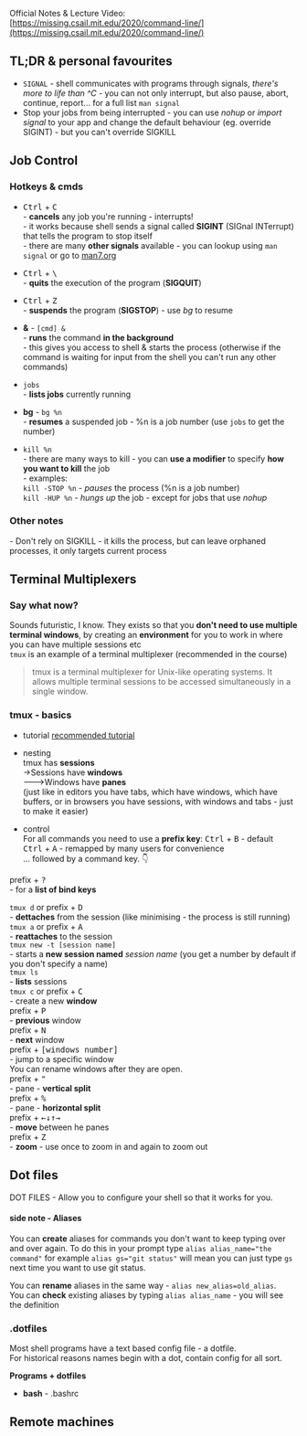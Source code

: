 Official Notes & Lecture Video: [https://missing.csail.mit.edu/2020/command-line/](https://missing.csail.mit.edu/2020/command-line/)  

## TL;DR & personal favourites
- `SIGNAL` - shell communicates with programs through signals, _there's more to life than ^C_ - you can not only interrupt, but also pause, abort, continue, report... for a full list `man signal`  
- Stop your jobs from being interrupted - you can use _nohup_ or _import signal_ to your app and change the default behaviour (eg. override SIGINT) - but you can't override SIGKILL  




## Job Control

### Hotkeys & cmds

- <kbd>Ctrl</kbd> + <kbd>C</kbd>  
\- **cancels** any job you're running - interrupts!  
\- it works because shell sends a signal called **SIGINT** (SIGnal INTerrupt) that tells the program to stop itself  
\- there are many **other signals** available - you can lookup using `man signal` or go to [man7.org](https://man7.org/linux/man-pages/man7/signal.7.html)  

- <kbd>Ctrl</kbd> + <kbd>\\</kbd>  
\- **quits** the execution of the program (**SIGQUIT**)  

- <kbd>Ctrl</kbd> + <kbd>Z</kbd>  
\- **suspends** the program (**SIGSTOP**) - use _bg_ to resume  

- **&** -  `[cmd] &`   
\- **runs** the command **in the background**  
\- this gives you access to shell & starts the process (otherwise if the command is waiting for input from the shell you can't run any other commands)

- `jobs`  
\- **lists jobs** currently running

- **bg** - `bg %n`  
\- **resumes** a suspended job - %n is a job number (use `jobs` to get the number)  
 
- `kill %n`  
\- there are many ways to kill - you can **use a modifier** to specify **how you want to kill** the job  
\- examples:  
`kill -STOP %n` - _pauses_ the process (%n is a job number)  
`kill -HUP %n` - _hungs up_ the job - except for jobs that use _nohup_  


### Other notes  
\- Don't rely on SIGKILL - it kills the process, but can leave orphaned processes, it only targets current process  


## Terminal Multiplexers
### Say what now?
Sounds futuristic, I know. They exists so that you **don't need to use multiple terminal windows**, by creating an **environment** for you to work in where you can have multiple sessions etc  
`tmux` is an example of a terminal multiplexer (recommended in the course)  
> tmux is a terminal multiplexer for Unix-like operating systems. It allows multiple terminal sessions to be accessed simultaneously in a single window.  

### tmux - basics
- tutorial
[recommended tutorial](https://www.hamvocke.com/blog/a-quick-and-easy-guide-to-tmux/)  

- nesting  
tmux has **sessions**  
\-\>Sessions have **windows**  
\-\-\-\>Windows have **panes**  
(just like in editors you have tabs, which have windows, which have buffers, or in browsers you have sessions, with windows and tabs - just to make it easier)   

- control  
For all commands you need to use a **prefix key**:
<kbd>Ctrl</kbd> + <kbd>B</kbd> - default  
<kbd>Ctrl</kbd> + <kbd>A</kbd> - remapped by many users for convenience  
... followed by a command key. :point_down:  

prefix + <kbd>?</kbd>  
\- for a **list of bind keys**  

`tmux d` or prefix + <kbd>D</kbd>  
\-  **dettaches** from the session (like minimising - the process is still running)  
`tmux a` or prefix + <kbd>A</kbd>  
\- **reattaches** to the session  
`tmux new -t [session name]`  
\- starts a **new session named** _session name_ (you get a number by default if you don't specify a name)  
`tmux ls`  
\- **lists** sessions  
`tmux c` or prefix + <kbd>C</kbd>  
\- create a new **window**  
prefix + <kbd>P</kbd>  
\- **previous** window  
prefix + <kbd>N</kbd>  
\- **next** window   
prefix + <kbd>[windows number]</kbd>  
\- jump to a specific window  
You can rename windows after they are open.  
prefix + <kbd>"</kbd>  
\- pane - **vertical split**   
prefix + <kbd>%</kbd>  
\- pane - **horizontal split**   
prefix + <kbd>←↓↑→</kbd>  
\- **move** between he panes   
prefix + <kbd>Z</kbd>  
\- **zoom** - use once to zoom in and again to zoom out  

## Dot files
DOT FILES - Allow you to configure your shell so that it works for you.

#### side note - Aliases
You can **create** aliases for commands you don't want to keep typing over and over again. To do this in your prompt type `alias alias_name="the command"`  for example `alias gs="git status"` will mean you can just type `gs` next time you want to use git status.  

You can **rename** aliases in the same way - `alias new_alias=old_alias`.  
You can **check** existing aliases by typing `alias alias_name` - you will see the definition  

### .dotfiles  
Most shell programs have a text based config file - a dotfile.  
For historical reasons names begin with a dot, contain config for all sort.  

**Programs + dotfiles**  
- **bash** - .bashrc


## Remote machines